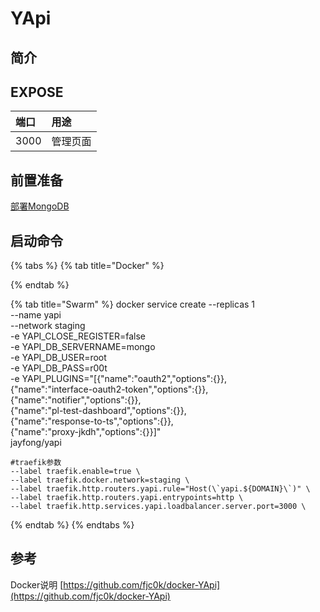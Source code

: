 # YApi

## 简介



## EXPOSE

| 端口 | 用途 |
| :--- | :--- |
| 3000 | 管理页面 |



## 前置准备

[部署MongoDB](../database/mongodb/)

## 启动命令

{% tabs %}
{% tab title="Docker" %}

{% endtab %}

{% tab title="Swarm" %}
    docker service create --replicas 1 \
    --name yapi \
    --network staging \
    -e YAPI_CLOSE_REGISTER=false \
    -e YAPI_DB_SERVERNAME=mongo \
    -e YAPI_DB_USER=root \
    -e YAPI_DB_PASS=r00t \
    -e YAPI_PLUGINS="[{\"name\":\"oauth2\",\"options\":{}}, \
    {\"name\":\"interface-oauth2-token\",\"options\":{}}, \
    {\"name\":\"notifier\",\"options\":{}}, \
    {\"name\":\"pl-test-dashboard\",\"options\":{}}, \
    {\"name\":\"response-to-ts\",\"options\":{}}, \
    {\"name\":\"proxy-jkdh\",\"options\":{}}]" \
    jayfong/yapi


    #traefik参数
    --label traefik.enable=true \
    --label traefik.docker.network=staging \
    --label traefik.http.routers.yapi.rule="Host(\`yapi.${DOMAIN}\`)" \
    --label traefik.http.routers.yapi.entrypoints=http \
    --label traefik.http.services.yapi.loadbalancer.server.port=3000 \
{% endtab %}
{% endtabs %}



##  参考

Docker说明 [https://github.com/fjc0k/docker-YApi](https://github.com/fjc0k/docker-YApi)

